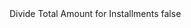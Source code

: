 <?xml version="1.0" encoding="UTF-8"?>
<CustomMetadata xmlns="http://soap.sforce.com/2006/04/metadata">
    <label>Divide Total Amount for Installments</label>
    <protected>false</protected>
</CustomMetadata>
